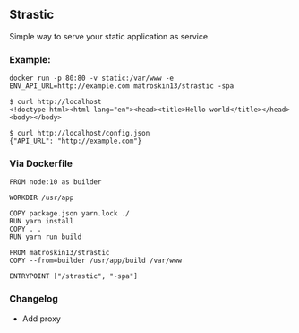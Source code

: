 ## Strastic

Simple way to serve your static application as service.

### Example:

```
docker run -p 80:80 -v static:/var/www -e ENV_API_URL=http://example.com matroskin13/strastic -spa
```


```
$ curl http://localhost
<!doctype html><html lang="en"><head><title>Hello world</title></head><body></body>
```

```
$ curl http://localhost/config.json
{"API_URL": "http://example.com"}
```

### Via Dockerfile

```
FROM node:10 as builder

WORKDIR /usr/app

COPY package.json yarn.lock ./
RUN yarn install
COPY . .
RUN yarn run build

FROM matroskin13/strastic
COPY --from=builder /usr/app/build /var/www

ENTRYPOINT ["/strastic", "-spa"]
```

### Changelog

- Add proxу
